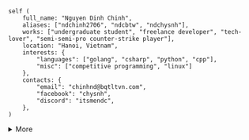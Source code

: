 ```rust,ignore
self (
    full_name: "Nguyen Dinh Chinh",
    aliases: ["ndchinh2706", "ndcbtw", "ndchysnh"],
    works: ["undergraduate student", "freelance developer", "tech-lover", "semi-semi-pro counter-strike player"],
    location: "Hanoi, Vietnam",
    interests: {
        "languages": ["golang", "csharp", "python", "cpp"],
        "misc": ["competitive programming", "linux"]
    },
    contacts: {
        "email": "chinhnd@bqtltvn.com",
        "facebook": "chysnh",
        "discord": "itsmendc",
    },
)
```
<details>
  <summary>More</summary>
    <img src="https://wakatime.com/share/@e9f968da-f113-46fa-923a-ec14e02aef06/84a8fe4c-a568-4736-90dc-bda6456749d8.svg" width="512"/>
</details>
